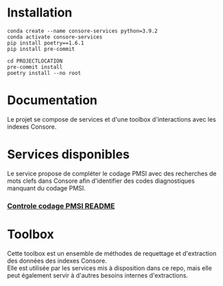 
# Installation

```
conda create --name consore-services python=3.9.2
conda activate consore-services
pip install poetry==1.6.1
pip install pre-commit
```

```
cd PROJECTLOCATION
pre-commit install
poetry install --no root
```

# Documentation

Le projet se compose de services et d'une toolbox d'interactions avec les indexes Consore. 

# Services disponibles
Le service propose de compléter le codage PMSI avec des recherches de mots clefs dans Consore afin d'identifier des codes diagnostiques manquant du codage PMSI.
### [Controle codage PMSI README](consore_services%2Fcontrole_codage_pmsi%2FREADME.md)

# Toolbox
Cette toolbox est un ensemble de méthodes de requettage et d'extraction des données des indexes Consore.  
Elle est utilisée par les services mis à disposition dans ce repo, mais elle peut également servir à d'autres besoins internes d'extractions.



